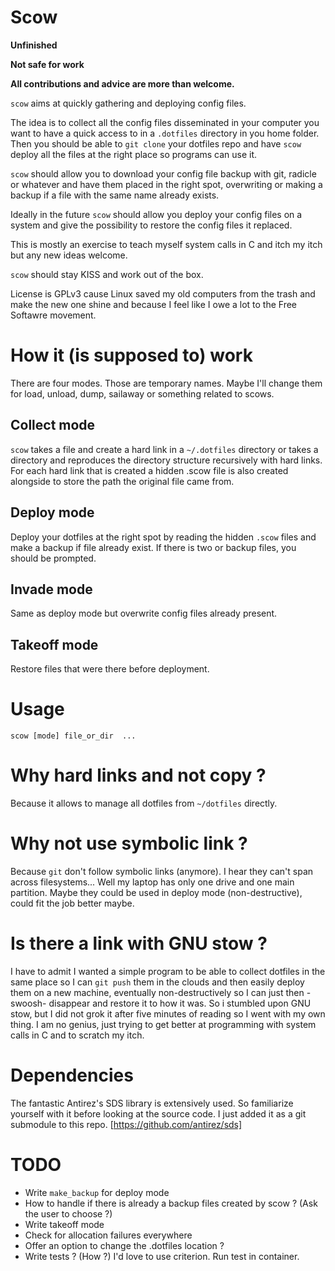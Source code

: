 Scow
====

__Unfinished__

__Not safe for work__

 __All contributions and advice are more than welcome.__

`scow` aims at quickly gathering and deploying config files.

 The idea is to collect all the config files disseminated in your computer you want to have a quick access to in a `.dotfiles` directory in you home folder.
 Then you should be able to `git clone` your dotfiles repo and have `scow` deploy all the files at the right place so programs can use it. 

 `scow` should allow you to download your config file backup with git, radicle or whatever and have them placed in the right spot, overwriting or making 
 a backup if a file with the same name already exists.

 Ideally in the future `scow` should allow you deploy your config files on a system and give the possibility to restore the config files it replaced.

 This is mostly an exercise to teach myself system calls in C and itch my itch but any new ideas welcome.

 `scow` should stay KISS and work out of the box.

 License is GPLv3 cause Linux saved my old computers from the trash and make the new one shine and because I feel like I owe a lot to the Free Softawre movement.
 
# How it (is supposed to) work
 There are four modes.
 Those are temporary names. Maybe I'll change them for load, unload, dump, sailaway or something related to scows.

## Collect mode
`scow` takes a file and create a hard link in a `~/.dotfiles` directory or takes a directory and reproduces the directory structure recursively with hard links. 
 For each hard link that is created a hidden .scow file is also created alongside to store the path the original file came from.

## Deploy mode
 Deploy your dotfiles at the right spot by reading the hidden `.scow` files and make a backup if file already exist. If there is two or backup files, you should be
 prompted.

## Invade mode
 Same as deploy mode but overwrite config files already present.

## Takeoff mode
 Restore files that were there before deployment.

# Usage
 ```
 scow [mode] file_or_dir  ...
 ```

# Why hard links and not copy ?

 Because it allows to manage all dotfiles from `~/dotfiles` directly.

# Why not use symbolic link ?

 Because `git` don't follow symbolic links (anymore).
 I hear they can't span across filesystems... Well my laptop has only one drive and one main partition.
 Maybe they could be used in deploy mode (non-destructive), could fit the job better maybe.

# Is there a link with GNU stow ?

 I have to admit I wanted a simple program to be able to collect dotfiles in the same place so I can `git push` them in the clouds and then easily deploy
 them on a new machine, eventually non-destructively so I can just then -swoosh- disappear and restore it to how it was. 
 So i stumbled upon GNU stow, but I did not grok it after five minutes of reading so I went with my own thing.
 I am no genius, just trying to get better at programming with system calls in C and to scratch my itch. 

# Dependencies
 The fantastic Antirez's SDS library is extensively used. So familiarize yourself with it before looking at the source code.
 I just added it as a git submodule to this repo.
 [https://github.com/antirez/sds]

TODO
====
* Write `make_backup` for deploy mode
* How to handle if there is already a backup files created by scow ? (Ask the user to choose ?)
* Write takeoff mode
* Check for allocation failures everywhere
* Offer an option to change the .dotfiles location ?
* Write tests ? (How ?) I'd love to use criterion. Run test in container.

